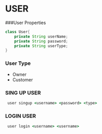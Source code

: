# USER
###User Properties
```java
class User{
    private String userName;
    private String password;
    private String userType;
}
```
### User Type 
* Owner
* Customer

### SING UP USER 
```cmd
 user singup <username> <password> <type>
```  
### LOGIN USER
```cmd
 user login <username> <username>
```
